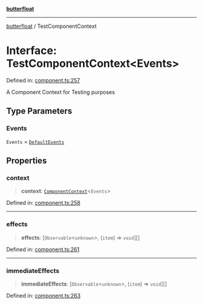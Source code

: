 [**butterfloat**](../README.md)

***

[butterfloat](../globals.md) / TestComponentContext

# Interface: TestComponentContext\<Events\>

Defined in: [component.ts:257](https://github.com/WorldMaker/butterfloat/blob/f0f5f6205e72911354af687f4fb1c543d3ebd586/component.ts#L257)

A Component Context for Testing purposes

## Type Parameters

### Events

`Events` = [`DefaultEvents`](../type-aliases/DefaultEvents.md)

## Properties

### context

> **context**: [`ComponentContext`](ComponentContext.md)\<`Events`\>

Defined in: [component.ts:258](https://github.com/WorldMaker/butterfloat/blob/f0f5f6205e72911354af687f4fb1c543d3ebd586/component.ts#L258)

***

### effects

> **effects**: \[`Observable`\<`unknown`\>, (`item`) => `void`\][]

Defined in: [component.ts:261](https://github.com/WorldMaker/butterfloat/blob/f0f5f6205e72911354af687f4fb1c543d3ebd586/component.ts#L261)

***

### immediateEffects

> **immediateEffects**: \[`Observable`\<`unknown`\>, (`item`) => `void`\][]

Defined in: [component.ts:263](https://github.com/WorldMaker/butterfloat/blob/f0f5f6205e72911354af687f4fb1c543d3ebd586/component.ts#L263)
